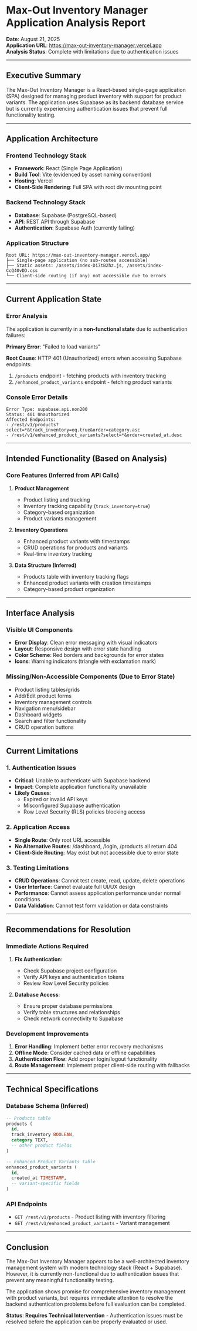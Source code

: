 # Max-Out Inventory Manager Application Analysis Report

**Date**: August 21, 2025  
**Application URL**: https://max-out-inventory-manager.vercel.app  
**Analysis Status**: Complete with limitations due to authentication issues

---

## Executive Summary

The Max-Out Inventory Manager is a React-based single-page application (SPA) designed for managing product inventory with support for product variants. The application uses Supabase as its backend database service but is currently experiencing authentication issues that prevent full functionality testing.

---

## Application Architecture

### Frontend Technology Stack
- **Framework**: React (Single Page Application)
- **Build Tool**: Vite (evidenced by asset naming convention)
- **Hosting**: Vercel
- **Client-Side Rendering**: Full SPA with root div mounting point

### Backend Technology Stack
- **Database**: Supabase (PostgreSQL-based)
- **API**: REST API through Supabase
- **Authentication**: Supabase Auth (currently failing)

### Application Structure
```
Root URL: https://max-out-inventory-manager.vercel.app/
├── Single-page application (no sub-routes accessible)
├── Static assets: /assets/index-Di7tB2hz.js, /assets/index-CcQ40vDD.css
└── Client-side routing (if any) not accessible due to errors
```

---

## Current Application State

### Error Analysis
The application is currently in a **non-functional state** due to authentication failures:

**Primary Error**: "Failed to load variants"

**Root Cause**: HTTP 401 (Unauthorized) errors when accessing Supabase endpoints:
1. `/products` endpoint - fetching products with inventory tracking
2. `/enhanced_product_variants` endpoint - fetching product variants

### Console Error Details
```
Error Type: supabase.api.non200
Status: 401 Unauthorized
Affected Endpoints:
- /rest/v1/products?select=*&track_inventory=eq.true&order=category.asc
- /rest/v1/enhanced_product_variants?select=*&order=created_at.desc
```

---

## Intended Functionality (Based on Analysis)

### Core Features (Inferred from API Calls)
1. **Product Management**
   - Product listing and tracking
   - Inventory tracking capability (`track_inventory=true`)
   - Category-based organization
   - Product variants management

2. **Inventory Operations**
   - Enhanced product variants with timestamps
   - CRUD operations for products and variants
   - Real-time inventory tracking

3. **Data Structure (Inferred)**
   - Products table with inventory tracking flags
   - Enhanced product variants with creation timestamps
   - Category-based product organization

---

## Interface Analysis

### Visible UI Components
- **Error Display**: Clean error messaging with visual indicators
- **Layout**: Responsive design with error state handling
- **Color Scheme**: Red borders and backgrounds for error states
- **Icons**: Warning indicators (triangle with exclamation mark)

### Missing/Non-Accessible Components (Due to Error State)
- Product listing tables/grids
- Add/Edit product forms
- Inventory management controls
- Navigation menu/sidebar
- Dashboard widgets
- Search and filter functionality
- CRUD operation buttons

---

## Current Limitations

### 1. Authentication Issues
- **Critical**: Unable to authenticate with Supabase backend
- **Impact**: Complete application functionality unavailable
- **Likely Causes**: 
  - Expired or invalid API keys
  - Misconfigured Supabase authentication
  - Row Level Security (RLS) policies blocking access

### 2. Application Access
- **Single Route**: Only root URL accessible
- **No Alternative Routes**: /dashboard, /login, /products all return 404
- **Client-Side Routing**: May exist but not accessible due to error state

### 3. Testing Limitations
- **CRUD Operations**: Cannot test create, read, update, delete operations
- **User Interface**: Cannot evaluate full UI/UX design
- **Performance**: Cannot assess application performance under normal conditions
- **Data Validation**: Cannot test form validation or data constraints

---

## Recommendations for Resolution

### Immediate Actions Required
1. **Fix Authentication**: 
   - Check Supabase project configuration
   - Verify API keys and authentication tokens
   - Review Row Level Security policies

2. **Database Access**: 
   - Ensure proper database permissions
   - Verify table structures and relationships
   - Check network connectivity to Supabase

### Development Improvements
1. **Error Handling**: Implement better error recovery mechanisms
2. **Offline Mode**: Consider cached data or offline capabilities
3. **Authentication Flow**: Add proper login/logout functionality
4. **Route Management**: Implement proper client-side routing with fallbacks

---

## Technical Specifications

### Database Schema (Inferred)
```sql
-- Products table
products (
  id,
  track_inventory BOOLEAN,
  category TEXT,
  -- other product fields
)

-- Enhanced Product Variants table
enhanced_product_variants (
  id,
  created_at TIMESTAMP,
  -- variant-specific fields
)
```

### API Endpoints
- `GET /rest/v1/products` - Product listing with inventory filtering
- `GET /rest/v1/enhanced_product_variants` - Variant management

---

## Conclusion

The Max-Out Inventory Manager appears to be a well-architected inventory management system with modern technology stack (React + Supabase). However, it is currently non-functional due to authentication issues that prevent any meaningful functionality testing. 

The application shows promise for comprehensive inventory management with product variants, but requires immediate attention to resolve the backend authentication problems before full evaluation can be completed.

**Status**: **Requires Technical Intervention** - Authentication issues must be resolved before the application can be properly evaluated or used.

